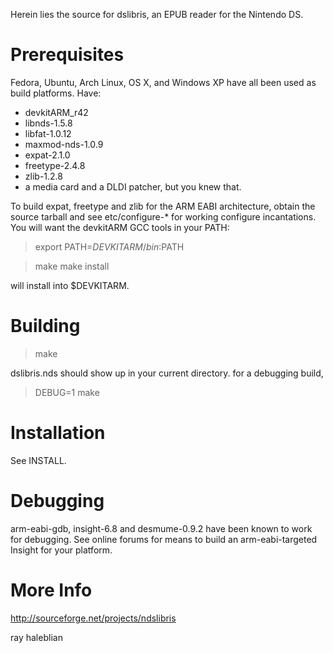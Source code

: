 Herein lies the source for dslibris, an EPUB reader for the Nintendo DS.

# Prerequisites
Fedora, Ubuntu, Arch Linux, OS X, and Windows XP have all been used as build platforms. Have:

*   devkitARM_r42
*   libnds-1.5.8
*   libfat-1.0.12
*   maxmod-nds-1.0.9
*   expat-2.1.0
*   freetype-2.4.8
*   zlib-1.2.8
*   a media card and a DLDI patcher, but you knew that.

To build expat, freetype and zlib for the ARM EABI architecture, obtain the source tarball and see etc/configure-* for working configure incantations. You will want the devkitARM GCC tools in your PATH:

> export PATH=$DEVKITARM/bin:$PATH

> make
> make install

will install into $DEVKITARM.

# Building
> make

dslibris.nds should show up in your current directory.
for a debugging build,

> DEBUG=1 make

# Installation
See INSTALL.

# Debugging
arm-eabi-gdb, insight-6.8 and desmume-0.9.2 have been known to work for debugging. See online forums for means to build an arm-eabi-targeted Insight for your platform.

# More Info
http://sourceforge.net/projects/ndslibris

ray haleblian
